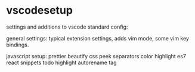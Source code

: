 # vscodesetup

settings and additions to vscode standard config:

general settings:
typical extension settings,
adds vim mode,
some vim key bindings.

javascript setup:
prettier
beautify
css peek
separators
color highlight
es7 react snippets
todo highlight
autorename tag

